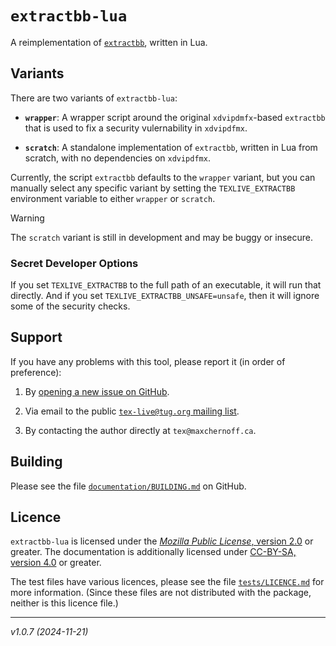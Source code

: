 <!-- extractbb-lua
     https://github.com/gucci-on-fleek/extractbb
     SPDX-License-Identifier: MPL-2.0+ OR CC-BY-SA-4.0+
     SPDX-FileCopyrightText: 2024 Max Chernoff
-->

`extractbb-lua`
===============

A reimplementation of
[`extractbb`](https://texdoc.org/serve/extractbb/0), written in Lua.


Variants
--------

There are two variants of `extractbb-lua`:

- **`wrapper`**: A wrapper script around the original `xdvipdmfx`-based
  `extractbb` that is used to fix a security vulernability in
  `xdvipdfmx`.

- **`scratch`**: A standalone implementation of `extractbb`, written in
  Lua from scratch, with no dependencies on `xdvipdfmx`.

Currently, the script `extractbb` defaults to the `wrapper` variant, but
you can manually select any specific variant by setting the
`TEXLIVE_EXTRACTBB` environment variable to either `wrapper` or
`scratch`.

> [!WARNING]
> The `scratch` variant is still in development and may be buggy or
> insecure.


### Secret Developer Options

If you set `TEXLIVE_EXTRACTBB` to the full path of an executable, it
will run that directly. And if you set
`TEXLIVE_EXTRACTBB_UNSAFE=unsafe`, then it will ignore some of the
security checks.


Support
-------

If you have any problems with this tool, please report it (in order of
preference):

1. By [opening a new issue on
   GitHub](https://github.com/gucci-on-fleek/extractbb/issues/new).

2. Via email to the public [`tex-live@tug.org` mailing list](https://tug.org/mailman/listinfo/tex-live).

3. By contacting the author directly at `tex@maxchernoff.ca`.


Building
--------

Please see the file
[`documentation/BUILDING.md`](https://github.com/gucci-on-fleek/extractbb/blob/master/documentation/BUILDING.md)
on GitHub.


Licence
-------

`extractbb-lua` is licensed under the [_Mozilla Public License_, version
2.0](https://www.mozilla.org/en-US/MPL/2.0/) or greater. The
documentation is additionally licensed under [CC-BY-SA, version
4.0](https://creativecommons.org/licenses/by-sa/4.0/legalcode) or
greater.

The test files have various licences, please see the file
[`tests/LICENCE.md`](tests/LICENCE.md) for more information. (Since
these files are not distributed with the package, neither is this
licence file.)

---
_v1.0.7 (2024-11-21)_ <!--%%version %%dashdate-->
